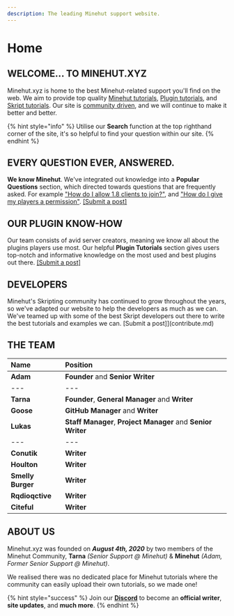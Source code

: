 ```yaml
---
description: The leading Minehut support website.
---
```


# Home

## WELCOME... TO MINEHUT.XYZ

Minehut.xyz is home to the best Minehut-related support you'll find on the web. We aim to provide top quality [Minehut tutorials](https://minehut.xyz/faq/panel), [Plugin tutorials](https://minehut.xyz/plugin/popular), and [Skript tutorials](https://minehut.xyz/skript/basics). Our site is [community driven](contribute.md), and we will continue to make it better and better.

{% hint style="info" %}
Utilise our **Search** function at the top righthand corner of the site, it's so helpful to find your question within our site.
{% endhint %}

## EVERY QUESTION EVER, ANSWERED.

**We know Minehut**. We've integrated out knowledge into a **Popular Questions** section, which directed towards questions that are frequently asked. For example ["How do I allow 1.8 clients to join?"](https://minehut.xyz/faq/other-questions/server-version), and ["How do I give my players a permission"](faq/ingame/permissions.md). [\[Submit a post\]](contribute.md)

## OUR PLUGIN KNOW-HOW

Our team consists of avid server creators, meaning we know all about the plugins players use most. Our helpful **Plugin Tutorials** section gives users top-notch and informative knowledge on the most used and best plugins out there. [\[Submit a post\]](contribute.md)

## DEVELOPERS

Minehut's Skripting community has continued to grow throughout the years, so we've adapted our website to help the developers as much as we can. We've teamed up with some of the best Skript developers out there to write the best tutorials and examples we can. \[Submit a post\]\]\(contribute.md\)

## THE TEAM

| Name              | Position                                                     |
| :---------------- | :----------------------------------------------------------- |
| **Adam**          | **Founder** and **Senior Writer**                            |
| ---               | ---                                                          |
| **Tarna**         | **Founder**, **General Manager** and **Writer**              |
| **Goose**         | **GitHub Manager** and **Writer**                            |
| **Lukas**         | **Staff Manager**, **Project Manager** and **Senior Writer** |
| ---               | ---                                                          |
| **Conutik**       | **Writer**                                                   |
| **Houlton**       | **Writer**                                                   |
| **Smelly Burger** | **Writer**                                                   |
| **Rqdioqctive**   | **Writer**                                                   |
| **Citeful**       | **Writer**                                                   |

## ABOUT US

Minehut.xyz was founded on _**August 4th, 2020**_ by two members of the Minehut Community, **Tarna** _\(Senior Support @ Minehut\)_ & **Minehut** _\(Adam, Former Senior Support @ Minehut\)_.

We realised there was no dedicated place for Minehut tutorials where the community can easily upload their own tutorials, so we made one!

{% hint style="success" %}
Join our [**Discord**](https://discord.gg/TYhH5bK) to become an **official writer**, **site updates**, and **much more**.
{% endhint %}
